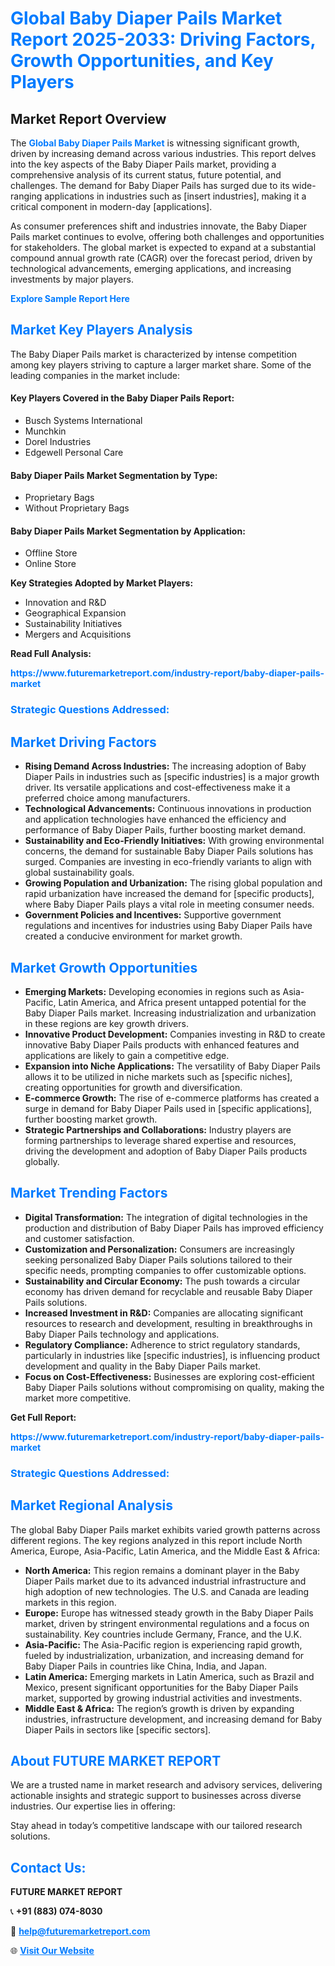 <h1 style="color: #007BFF;">Global Baby Diaper Pails Market Report 2025-2033: Driving Factors, Growth Opportunities, and Key Players</h1>

<section id="overview">
<h2>Market Report Overview</h2>
<p>The <a href="https://www.futuremarketreport.com/industry-report/baby-diaper-pails-market" style="color: #007BFF; text-decoration: none;"><strong>Global Baby Diaper Pails Market</strong></a> is witnessing significant growth, driven by increasing demand across various industries. This report delves into the key aspects of the Baby Diaper Pails market, providing a comprehensive analysis of its current status, future potential, and challenges. The demand for Baby Diaper Pails has surged due to its wide-ranging applications in industries such as [insert industries], making it a critical component in modern-day [applications].</p>
<p>As consumer preferences shift and industries innovate, the Baby Diaper Pails market continues to evolve, offering both challenges and opportunities for stakeholders. The global market is expected to expand at a substantial compound annual growth rate (CAGR) over the forecast period, driven by technological advancements, emerging applications, and increasing investments by major players.</p>
</section>

<section id="overview">
<p><a href="https://www.futuremarketreport.com/request-sample/reportId=63944" style="color: #007BFF; text-decoration: none;"><strong>Explore Sample Report Here</strong></a></p>
</section>

<section id="key-players">
<h2 style="color: #007BFF;">Market Key Players Analysis</h2>
<p>The Baby Diaper Pails market is characterized by intense competition among key players striving to capture a larger market share. Some of the leading companies in the market include:</p>
<h4>Key Players Covered in the Baby Diaper Pails Report:</h4>
<ul><li>Busch Systems International</li><li>Munchkin</li><li>Dorel Industries</li><li>Edgewell Personal Care</li></ul>
<h4>Baby Diaper Pails Market Segmentation by Type:</h4>
<ul><li>Proprietary Bags</li><li>Without Proprietary Bags</li></ul>

<h4>Baby Diaper Pails Market Segmentation by Application:</h4>
<ul><li>Offline Store</li><li>Online Store</li></ul>
<p><strong>Key Strategies Adopted by Market Players:</strong></p>
<ul>
<li>Innovation and R&D</li>
<li>Geographical Expansion</li>
<li>Sustainability Initiatives</li>
<li>Mergers and Acquisitions</li>
</ul>
</section>

<section>
<p><strong>Read Full Analysis: </strong></p><a href="https://www.futuremarketreport.com/industry-report/baby-diaper-pails-market" style="color: #007BFF; text-decoration: none;"><strong>https://www.futuremarketreport.com/industry-report/baby-diaper-pails-market</strong></a>
<h3 style="color: #007BFF;">Strategic Questions Addressed:</h3>
</section>

<section id="driving-factors">
<h2 style="color: #007BFF;">Market Driving Factors</h2>
<ul>
<li><strong>Rising Demand Across Industries:</strong> The increasing adoption of Baby Diaper Pails in industries such as [specific industries] is a major growth driver. Its versatile applications and cost-effectiveness make it a preferred choice among manufacturers.</li>
<li><strong>Technological Advancements:</strong> Continuous innovations in production and application technologies have enhanced the efficiency and performance of Baby Diaper Pails, further boosting market demand.</li>
<li><strong>Sustainability and Eco-Friendly Initiatives:</strong> With growing environmental concerns, the demand for sustainable Baby Diaper Pails solutions has surged. Companies are investing in eco-friendly variants to align with global sustainability goals.</li>
<li><strong>Growing Population and Urbanization:</strong> The rising global population and rapid urbanization have increased the demand for [specific products], where Baby Diaper Pails plays a vital role in meeting consumer needs.</li>
<li><strong>Government Policies and Incentives:</strong> Supportive government regulations and incentives for industries using Baby Diaper Pails have created a conducive environment for market growth.</li>
</ul>
</section>

<section id="growth-opportunities">
<h2 style="color: #007BFF;">Market Growth Opportunities</h2>
<ul>
<li><strong>Emerging Markets:</strong> Developing economies in regions such as Asia-Pacific, Latin America, and Africa present untapped potential for the Baby Diaper Pails market. Increasing industrialization and urbanization in these regions are key growth drivers.</li>
<li><strong>Innovative Product Development:</strong> Companies investing in R&D to create innovative Baby Diaper Pails products with enhanced features and applications are likely to gain a competitive edge.</li>
<li><strong>Expansion into Niche Applications:</strong> The versatility of Baby Diaper Pails allows it to be utilized in niche markets such as [specific niches], creating opportunities for growth and diversification.</li>
<li><strong>E-commerce Growth:</strong> The rise of e-commerce platforms has created a surge in demand for Baby Diaper Pails used in [specific applications], further boosting market growth.</li>
<li><strong>Strategic Partnerships and Collaborations:</strong> Industry players are forming partnerships to leverage shared expertise and resources, driving the development and adoption of Baby Diaper Pails products globally.</li>
</ul>
</section>

<section id="trending-factors">
<h2 style="color: #007BFF;">Market Trending Factors</h2>
<ul>
<li><strong>Digital Transformation:</strong> The integration of digital technologies in the production and distribution of Baby Diaper Pails has improved efficiency and customer satisfaction.</li>
<li><strong>Customization and Personalization:</strong> Consumers are increasingly seeking personalized Baby Diaper Pails solutions tailored to their specific needs, prompting companies to offer customizable options.</li>
<li><strong>Sustainability and Circular Economy:</strong> The push towards a circular economy has driven demand for recyclable and reusable Baby Diaper Pails solutions.</li>
<li><strong>Increased Investment in R&D:</strong> Companies are allocating significant resources to research and development, resulting in breakthroughs in Baby Diaper Pails technology and applications.</li>
<li><strong>Regulatory Compliance:</strong> Adherence to strict regulatory standards, particularly in industries like [specific industries], is influencing product development and quality in the Baby Diaper Pails market.</li>
<li><strong>Focus on Cost-Effectiveness:</strong> Businesses are exploring cost-efficient Baby Diaper Pails solutions without compromising on quality, making the market more competitive.</li>
</ul>
</section>

<section>
<p><strong>Get Full Report: </strong></p><a href="https://www.futuremarketreport.com/industry-report/baby-diaper-pails-market" style="color: #007BFF; text-decoration: none;"><strong>https://www.futuremarketreport.com/industry-report/baby-diaper-pails-market</strong></a>
<h3 style="color: #007BFF;">Strategic Questions Addressed:</h3>
</section>


<section id="regional-analysis">
<h2 style="color: #007BFF;">Market Regional Analysis</h2>
<p>The global Baby Diaper Pails market exhibits varied growth patterns across different regions. The key regions analyzed in this report include North America, Europe, Asia-Pacific, Latin America, and the Middle East & Africa:</p>
<ul>
<li><strong>North America:</strong> This region remains a dominant player in the Baby Diaper Pails market due to its advanced industrial infrastructure and high adoption of new technologies. The U.S. and Canada are leading markets in this region.</li>
<li><strong>Europe:</strong> Europe has witnessed steady growth in the Baby Diaper Pails market, driven by stringent environmental regulations and a focus on sustainability. Key countries include Germany, France, and the U.K.</li>
<li><strong>Asia-Pacific:</strong> The Asia-Pacific region is experiencing rapid growth, fueled by industrialization, urbanization, and increasing demand for Baby Diaper Pails in countries like China, India, and Japan.</li>
<li><strong>Latin America:</strong> Emerging markets in Latin America, such as Brazil and Mexico, present significant opportunities for the Baby Diaper Pails market, supported by growing industrial activities and investments.</li>
<li><strong>Middle East & Africa:</strong> The region’s growth is driven by expanding industries, infrastructure development, and increasing demand for Baby Diaper Pails in sectors like [specific sectors].</li>
</ul>
</section>

<footer>
<h2 style="color: #007BFF;">About FUTURE MARKET REPORT</h2>
<p>We are a trusted name in market research and advisory services, delivering actionable insights and strategic support to businesses across diverse industries. Our expertise lies in offering:</p>

<p>Stay ahead in today’s competitive landscape with our tailored research solutions.</p>

<h2 style="color: #007BFF;">Contact Us:</h2>
<p><strong>FUTURE MARKET REPORT</strong></p>
<p>📞 <strong>+91 (883) 074-8030</strong></p>
<p>📧 <strong><a href="mailto:help@futuremarketreport.com" style="color: #007BFF;">help@futuremarketreport.com</a></strong></p>
<p>🌐 <strong><a href="https://www.futuremarketreport.com/" style="color: #007BFF;">Visit Our Website</a></strong></p>
</footer>